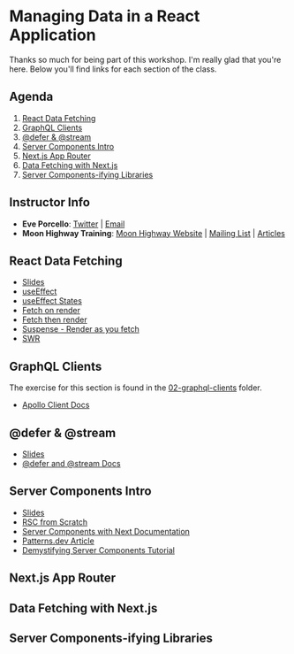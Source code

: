 # Managing Data in a React Application

Thanks so much for being part of this workshop. I'm really glad that you're here. Below you'll find links for each section of the class. 

## Agenda

1. [React Data Fetching](https://github.com/MoonHighway/react-data/blob/main/README.md#react-data-fetching)
2. [GraphQL Clients](https://github.com/MoonHighway/react-data#graphql-clients)
3. [@defer & @stream](https://github.com/MoonHighway/react-data#defer--stream)
4. [Server Components Intro](https://github.com/MoonHighway/react-data#server-components-intro)
5. [Next.js App Router](https://github.com/MoonHighway/react-data#nextjs-app-router)
6. [Data Fetching with Next.js](https://github.com/MoonHighway/react-data#data-fetching-with-nextjs)
7. [Server Components-ifying Libraries](https://github.com/MoonHighway/react-data#server-components-ifying-libraries)

## Instructor Info

- **Eve Porcello**: [Twitter](https://twitter.com/eveporcello) | [Email](mailto:eve@moonhighway.com)
- **Moon Highway Training**: [Moon Highway Website](https://www.moonhighway.com) | [Mailing List](http://bit.ly/moonhighway) | [Articles](https://www.moonhighway.com/articles)

## React Data Fetching

- [Slides](https://slides.com/moonhighway/react-data/)
- [useEffect](https://codesandbox.io/s/use-effect-demo-3z93wk?file=/src/App.js)
- [useEffect States](https://codesandbox.io/s/data-states-9hwg4?file=/src/App.js)
- [Fetch on render](https://codesandbox.io/s/fetch-on-render-46pk6w?file=/src/App.js)
- [Fetch then render](https://codesandbox.io/s/fetch-then-render-s74kmn?file=/src/App.js)
- [Suspense - Render as you fetch](https://codesandbox.io/s/suspense-httkvr?file=/src/App.js)
- [SWR]()

## GraphQL Clients

The exercise for this section is found in the [02-graphql-clients](https://github.com/MoonHighway/react-data/tree/main/02-graphql-clients) folder.

- [Apollo Client Docs](https://www.apollographql.com/docs/react)

## @defer & @stream

- [Slides](https://slides.com/moonhighway/defer-stream/)
- [@defer and @stream Docs](https://www.apollographql.com/docs/react/data/defer/)

## Server Components Intro

- [Slides](https://slides.com/moonhighway/rsc/)
- [RSC from Scratch](https://github.com/reactwg/server-components/discussions/5)
- [Server Components with Next Documentation](https://nextjs.org/docs/getting-started/react-essentials)
- [Patterns.dev Article](https://www.patterns.dev/posts/react-server-components)
- [Demystifying Server Components Tutorial](https://demystifying-rsc.vercel.app/)

## Next.js App Router

## Data Fetching with Next.js

## Server Components-ifying Libraries
